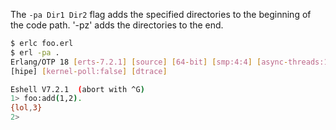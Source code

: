 The `-pa Dir1 Dir2` flag adds the specified directories to the beginning of the
code path. '-pz' adds the directories to the end.

```sh
$ erlc foo.erl
$ erl -pa .
Erlang/OTP 18 [erts-7.2.1] [source] [64-bit] [smp:4:4] [async-threads:10]
[hipe] [kernel-poll:false] [dtrace]

Eshell V7.2.1  (abort with ^G)
1> foo:add(1,2).
{lol,3}
2>
```
